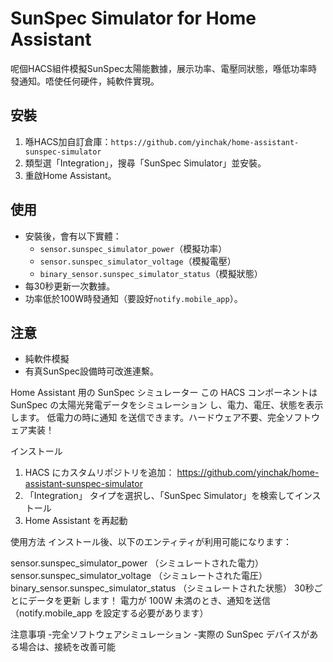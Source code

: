 # SunSpec Simulator for Home Assistant

呢個HACS組件模擬SunSpec太陽能數據，展示功率、電壓同狀態，喺低功率時發通知。唔使任何硬件，純軟件實現。

## 安裝
1. 喺HACS加自訂倉庫：`https://github.com/yinchak/home-assistant-sunspec-simulator`
2. 類型選「Integration」，搜尋「SunSpec Simulator」並安裝。
3. 重啟Home Assistant。

## 使用
- 安裝後，會有以下實體：
  - `sensor.sunspec_simulator_power`（模擬功率）
  - `sensor.sunspec_simulator_voltage`（模擬電壓）
  - `binary_sensor.sunspec_simulator_status`（模擬狀態）
- 每30秒更新一次數據。
- 功率低於100W時發通知（要設好`notify.mobile_app`）。

## 注意
- 純軟件模擬
- 有真SunSpec設備時可改進連繫。


Home Assistant 用の SunSpec シミュレーター
この HACS コンポーネントは SunSpec の太陽光発電データをシミュレーション し、電力、電圧、状態を表示 します。
低電力の時に通知 を送信できます。ハードウェア不要、完全ソフトウェア実装！ 

インストール
1. HACS にカスタムリポジトリを追加： https://github.com/yinchak/home-assistant-sunspec-simulator  
2. 「Integration」 タイプを選択し、「SunSpec Simulator」を検索してインストール
3.  Home Assistant を再起動

使用方法
インストール後、以下のエンティティが利用可能になります：

sensor.sunspec_simulator_power （シミュレートされた電力）
sensor.sunspec_simulator_voltage （シミュレートされた電圧）
binary_sensor.sunspec_simulator_status （シミュレートされた状態）
30秒ごとにデータを更新 します！
電力が 100W 未満のとき、通知を送信（notify.mobile_app を設定する必要があります）

注意事項
 -完全ソフトウェアシミュレーション
 -実際の SunSpec デバイスがある場合は、接続を改善可能
